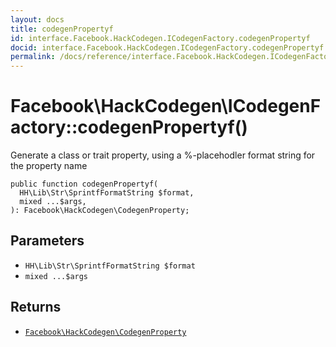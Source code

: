```yaml
---
layout: docs
title: codegenPropertyf
id: interface.Facebook.HackCodegen.ICodegenFactory.codegenPropertyf
docid: interface.Facebook.HackCodegen.ICodegenFactory.codegenPropertyf
permalink: /docs/reference/interface.Facebook.HackCodegen.ICodegenFactory.codegenPropertyf.md
---
```

# Facebook\\HackCodegen\\ICodegenFactory::codegenPropertyf()




Generate a class or trait property, using a %-placehodler format string
for the property name




``` Hack
public function codegenPropertyf(
  HH\Lib\Str\SprintfFormatString $format,
  mixed ...$args,
): Facebook\HackCodegen\CodegenProperty;
```




## Parameters




+ ` HH\Lib\Str\SprintfFormatString $format `
+ ` mixed ...$args `




## Returns




* [` Facebook\HackCodegen\CodegenProperty `](<class.Facebook.HackCodegen.CodegenProperty.md>)